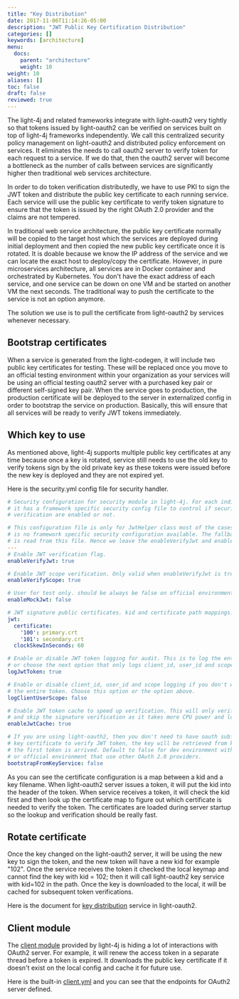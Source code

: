 ```yaml
---
title: "Key Distribution"
date: 2017-11-06T11:14:26-05:00
description: "JWT Public Key Certification Distribution"
categories: []
keywords: [architecture]
menu:
  docs:
    parent: "architecture"
    weight: 10
weight: 10
aliases: []
toc: false
draft: false
reviewed: true
---
```



The light-4j and related frameworks integrate with light-oauth2 very tightly so that tokens issued by light-oauth2 can be verified on services built on top of light-4j frameworks independently. We call this centralized security policy management on light-oauth2 and distributed policy enforcement on services. It eliminates the needs to call oauth2 server to verify token for each request to a service. If we do that, then the oauth2 server will become a bottleneck as the number of calls between services are significantly higher then traditional web services architecture.

In order to do token verification distributedly, we have to use PKI to sign the JWT token and distribute the public key certificate to each running service. Each service will use the public key certificate to verify token signature to ensure that the token is issued by the right OAuth 2.0 provider and the claims are not tempered.

In traditional web service architecture, the public key certificate normally will be copied to the target host which the services are deployed during initial deployment and then copied the new public key certificate once it is rotated. It is doable because we know the IP address of the service and we can locate the exact host to deploy/copy the certificate. However, in pure microservices architecture, all services are in Docker container and orchestrated by Kubernetes. You don't have the exact address of each service, and one service can be down on one VM and be started on another VM the next seconds. The traditional way to push the certificate to the service is not an option anymore.  

The solution we use is to pull the certificate from light-oauth2 by services whenever necessary. 

## Bootstrap certificates

When a service is generated from the light-codegen, it will include two public key certificates for testing. These will be replaced once you move to an official testing environment within your organization as your services will be using an official testing oauth2 server with a purchased key pair or different self-signed key pair. When the service goes to production, the production certificate will be deployed to the server in externalized config in order to bootstrap the service on production. Basically, this will ensure that all services will be ready to verify JWT tokens immediately.

## Which key to use

As mentioned above, light-4j supports multiple public key certificates at any time because once a key is rotated, service still needs to use the old key to verify tokens sign by the old private key as these tokens were issued before the new key is deployed and they are not expired yet. 

Here is the security.yml config file for security handler.

```yaml
# Security configuration for security module in light-4j. For each individual framework,
# it has a framework specific security config file to control if security and scopes
# verification are enabled or not.

# This configuration file is only for JwtHelper class most of the cases. However, if there
# is no framework specific security configuration available. The fallback security config
# is read from this file. Hence we leave the enableVerifyJwt and enableVerifyScope to true.
---
# Enable JWT verification flag.
enableVerifyJwt: true

# Enable JWT scope verification. Only valid when enableVerifyJwt is true.
enableVerifyScope: true

# User for test only. should be always be false on official environment.
enableMockJwt: false

# JWT signature public certificates. kid and certificate path mappings.
jwt:
  certificate:
    '100': primary.crt
    '101': secondary.crt
  clockSkewInSeconds: 60

# Enable or disable JWT token logging for audit. This is to log the entire token
# or choose the next option that only logs client_id, user_id and scope.
logJwtToken: true

# Enable or disable client_id, user_id and scope logging if you don't want to log
# the entire token. Choose this option or the option above.
logClientUserScope: false

# Enable JWT token cache to speed up verification. This will only verify expired time
# and skip the signature verification as it takes more CPU power and long time.
enableJwtCache: true

# If you are using light-oauth2, then you don't need to have oauth subfolder for public
# key certificate to verify JWT token, the key will be retrieved from key endpoint once
# the first token is arrived. Default to false for dev environment without oauth2 server
# or official environment that use other OAuth 2.0 providers.
bootstrapFromKeyService: false
```

As you can see the certificate configuration is a map between a kid and a key filename. When light-oauth2 server issues a token, it will put the kid into the header of the token. When service receives a token, it will check the kid first and then look up the certificate map to figure out which certificate is needed to verify the token. The certificates are loaded during server startup so the lookup and verification should be really fast. 

## Rotate certificate

Once the key changed on the light-oauth2 server, it will be using the new key to sign the token, and the new token will have a new kid for example "102". Once the service receives the token it checked the local keymap and cannot find the key with kid = 102; then it will call light-oauth2 key service with kid=102 in the path. Once the key is downloaded to the local, it will be cached for subsequent token verifications. 

Here is the document for [key distribution][] service in light-oauth2.

## Client module

The [client module] provided by light-4j is hiding a lot of interactions with OAuth2 server. For example, it will renew the access token in a separate thread before a token is expired. It downloads the public key certificate if it doesn't exist on the local config and cache it for future use. 

Here is the built-in [client.yml](https://github.com/networknt/light-4j/blob/master/client/src/main/resources/config/client.yml) and you can see that the endpoints for OAuth2 server defined.

 
[key distribution]:  /service/oauth/service/key/
[client module]: /concern/client/
